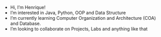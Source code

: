 -  Hi, I’m Henrique!
-  I’m interested in Java, Python, OOP and Data Structure
-  I’m currently learning Computer Organization and Architecture (COA) and Database.
-  I’m looking to collaborate on Projects, Labs and anything like that

<!---
jhenriwue/jhenriwue is a ✨ special ✨ repository because its `README.md` (this file) appears on your GitHub profile.
You can click the Preview link to take a look at your changes.
--->
